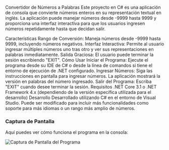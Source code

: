 Convertidor de Números a Palabras
Este proyecto en C# es una aplicación de consola que convierte números enteros en su representación textual en inglés. La aplicación puede manejar números desde -9999 hasta 9999 y proporciona una interfaz interactiva para que los usuarios ingresen números repetidamente hasta que decidan salir.

Características
Rango de Conversión: Maneja números desde -9999 hasta 9999, incluyendo números negativos.
Interfaz Interactiva: Permite al usuario ingresar múltiples números uno tras otro y ver sus representaciones en palabras inmediatamente.
Salida Graciosa: El usuario puede terminar la sesión escribiendo "EXIT".
Cómo Usar
Iniciar el Programa: Ejecute el programa desde su IDE de C# o desde la línea de comandos si tiene el entorno de ejecución de .NET configurado.
Ingresar Números: Siga las instrucciones en pantalla para ingresar números. La aplicación mostrará la versión en palabras del número ingresado.
Salir del Programa: Escriba "EXIT" cuando desee terminar la sesión.
Requisitos
.NET Core 3.1 o .NET Framework 4.x (dependiendo de la versión específica utilizada para el desarrollo)
Desarrollo
Desarrollado utilizando C# en el entorno de Visual Studio. Puede ser modificado para incluir más funcionalidades como soporte para más idiomas o un rango más amplio de números.

### Captura de Pantalla

Aquí puedes ver cómo funciona el programa en la consola:

![Captura de Pantalla del Programa](https://drive.google.com/file/d/1xt-_yvFscb1J3fHcAmwLhkOX5Jj8bau_/view?usp=sharing)

